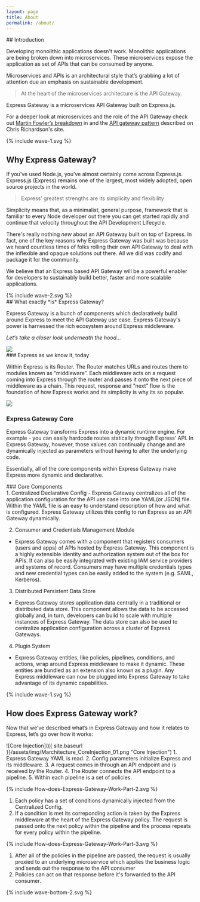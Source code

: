 ```yaml
---
layout: page
title: About
permalink: /about/
---
```


<section class="page-section-normal">
<div class="wrapper-flex">
<div class="wrapper">
<div class="flex-column" markdown="1">
## Introduction

Developing monolithic applications doesn't work. Monolithic applications are being broken down into microservices. These microservices expose the application as set of APIs that can be consumed by anyone.

Microservices and APIs is an architectural style that’s grabbing a lot of attention due an emphasis on sustainable development.

> At the heart of the microservices architecture is the API Gateway.

Express Gateway is a microservices API Gateway built on Express.js.

For a deeper look at microservices and the role of the API Gateway check out [Martin Fowler’s breakdown](https://martinfowler.com/articles/serverless.html) in and the [API gateway pattern](http://microservices.io/patterns/apigateway.html) described on Chris Richardson's site.
</div>
</div>
</div>
</section>
<div class="svg-fix">{% include wave-1.svg %}</div>
<section class="page-section-blue">
<div class="wrapper-flex">
<div class="wrapper">
<div class="flex-column" markdown="1">

## Why Express Gateway?

If you’ve used Node.js, you’ve almost certainly come across Express.js.  Express.js (Express) remains one of the largest, most widely adopted, open source projects in the world.

> Express’ greatest strengths are its simplicity and flexibility

Simplicity means that, as a minimalist, general purpose, framework that is familiar to every Node developer out there you can get started rapidly and continue that velocity throughout the API Development Lifecycle.

There's really nothing _new_ about an API Gateway built on top of Express.  In fact, one of the key reasons why Express Gateway was built was because we heard countless times of folks rolling their own API Gateway to deal with the inflexible and opaque solutions out there. All we did was codify and package it for the community.

We believe that an Express based API Gateway will be a powerful enabler for developers to sustainably build better, faster and more scalable applications.
</div>
</div>
</div>
</section>
<div class="svg-fix">{% include wave-2.svg %}</div>

<section class="page-section-white">
<div class="wrapper-flex">
<div class="wrapper">
<div class="flex-column" markdown="1">
## What exactly *is* Express Gateway?

Express Gateway is a bunch of components which declaratively build around Express to meet the API Gateway use case. Express Gateway's power is harnessed the rich ecosystem around Express middleware.

*Let’s take a closer look underneath the hood...*

</div>
</div>
</div>

<div class="wrapper border-top-blue flex-row flex-center whatiseg with-graphics with-graphics" markdown="1">
<img src="{{ site.baseurl }}/assets/img/Marchitecture_Express-As-We-Know-it_01.png" />
<div class="flex-column" markdown="1">
### Express as we know it, today

Within Express is its Router. The Router matches URLs and routes them to modules known as “middleware”.  Each middleware acts on a request coming into Express through the router and passes it onto the next piece of middleware as a chain.  This request, response and “next” flow is the foundation of how Express works and its simplicity is why its so popular.
</div>
</div>
<div class="wrapper border-top-blue flex-row flex-row-reverse with-graphics" markdown="1">

<img src="{{ site.baseurl }}/assets/img/Marchitecture_ExpressGatewayCore_01.png" />
<div class="wrapper" markdown="1">

### Express Gateway Core
Express Gateway transforms Express into a dynamic runtime engine.  For example - you can easily hardcode routes statically through Express’ API. In Express Gateway, however, those values can continually change and are dynamically injected as parameters without having to alter the underlying code.

Essentially, all of the core components within Express Gateway make Express more dynamic and declarative.
</div>
</div>
<div class="wrapper border-top-blue" markdown="1">
### Core Components

<div class="wrapper-flex">
<div class="wrapper">
<div class="flex-column shape-style full-width" markdown="1">
1. <span class="li-main">Centralized Declarative Config</span>
  - Express Gateway centralizes all of the application configuration for the API use case into one YAML(or JSON) file.  Within the YAML file is an easy to understand description of how and what is configured. Express Gateway utilizes this config to run Express as an API Gateway dynamically.   

2. <span class="li-main">Consumer and Credentials Management Module</span>
  - Express Gateway comes with a component that registers consumers (users and apps) of APIs hosted by Express Gateway. This component is a highly extensible identity and authorization system out of the box for APIs. It can also be easily integrated with existing IAM service providers and systems of record. Consumers may have multiple credentials types and new credential types can be easily added to the system (e.g. SAML, Kerberos).

3. <span class="li-main">Distributed Persistent Data Store</span>
  - Express Gateway stores application data centrally in a traditional or distributed data store. This component allows the data to be accessed globally and, in turn, developers can build to scale with multiple instances of Express Gateway. The data store can also be used to centralize application configuration across a cluster of Express Gateways.

4. <span class="li-main">Plugin System</span>
  - Express Gateway entities, like policies, pipelines, conditions, and  actions, wrap around Express middleware to make it dynamic.  These entities are bundled as an extension also known as a plugin. Any Express middleware can now be plugged into Express Gateway to take advantage of its dynamic capabilities.
</div>
</div>
</div>
</div>
</section>

<div class="svg-fix">{% include wave-1.svg %}</div>
<section class="page-section-blue">
<div class="wrapper">
<div class="flex-column infographics" markdown="1">

## How does Express Gateway work?
Now that we’ve described what’s in Express Gateway and how it relates to Express, let’s go over how it works:
<div class="wrapper flex-row with-graphics" markdown="1">
![Core Injection]({{ site.baseurl }}/assets/img/Marchitecture_CoreInjection_01.png "Core Injection")
1. Express Gateway YAML is read.
2. Config parameters initialize Express and its middleware.
3. A request comes in through an API endpoint and is received by the Router.
4. The Router connects the API endpoint to a pipeline.
5. Within each pipeline is a set of policies.
</div>
<div class="wrapper flex-row with-graphics" markdown="1">

{% include How-does-Express-Gateway-Work-Part-2.svg %}

1. Each policy has a set of conditions dynamically injected from the Centralized Config.
2. If a condition is met its correponding action is taken by the Express middleware at the heart of the Express Gateway policy. The request is passed onto the next policy within the pipeline and the process repeats for every policy within the pipeline.
</div>
<div class="wrapper flex-row with-graphics" markdown="1">

{% include How-does-Express-Gateway-Work-Part-3.svg %}

1. After all of the policies in the pipeline are passed, the request is usually proxied to an underlying microservice which applies the business logic and sends out the response to the API consumer
2. Policies can act on that response before it's forwarded to the API consumer.
</div>
</div>
</div>
<div class="svg-fix">{% include wave-bottom-2.svg %}</div>

</section>
